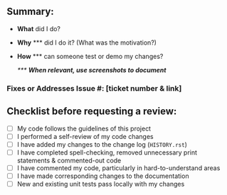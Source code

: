 ## Summary:
- **What** did I do?
- **Why** *** did I do it? (What was the motivation?)
- **How** *** can someone test or demo my changes?

  _*** **When relevant, use screenshots to document**_


### Fixes or Addresses Issue \#: [ticket number & link]


## Checklist before requesting a review:
- [ ] My code follows the guidelines of this project
- [ ] I  performed a self-review of my code changes
- [ ] I have added my changes to the change log (`HISTORY.rst`)
- [ ] I have completed spell-checking, removed unnecessary print statements & commented-out code
- [ ] I have commented my code, particularly in hard-to-understand areas
- [ ] I have made corresponding changes to the documentation
- [ ] New and existing unit tests pass locally with my changes
